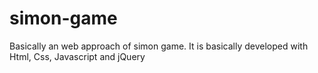 # simon-game
Basically an web approach of simon game. It is basically developed with Html, Css, Javascript and jQuery
